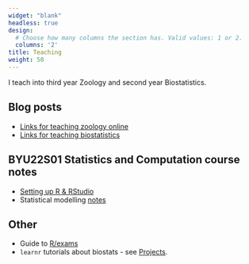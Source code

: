 ```yaml
---
widget: "blank"
headless: true
design:
  # Choose how many columns the section has. Valid values: 1 or 2.
  columns: '2'
title: Teaching
weight: 50
---
```

  
I teach into third year Zoology and second year Biostatistics. 

## Blog posts

* [Links for teaching zoology online](https://jacintakongresearch.wordpress.com/2020/05/19/online-resources-for-teaching-zoology/)
* [Links for teaching biostatistics](https://jacintakongresearch.wordpress.com/2020/06/15/links-about-teaching-statistics-for-biologists/)

## BYU22S01 Statistics and Computation course notes

* [Setting up R & RStudio](/teaching/introR)
* Statistical modelling [notes](/teaching/GLM/lectures)

## Other

* Guide to [R/exams](/teaching/rexams)
* `learnr` tutorials about biostats - see [Projects](/project/biostats-tutorials).